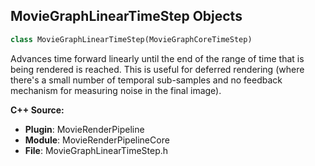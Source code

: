 ## MovieGraphLinearTimeStep Objects

```python
class MovieGraphLinearTimeStep(MovieGraphCoreTimeStep)
```

Advances time forward linearly until the end of the range of time that is being rendered is reached. This is useful
for deferred rendering (where there's a small number of temporal sub-samples and no feedback mechanism for measuring
noise in the final image).

**C++ Source:**

- **Plugin**: MovieRenderPipeline
- **Module**: MovieRenderPipelineCore
- **File**: MovieGraphLinearTimeStep.h

<a id="unreal.MovieGraphModifierNode"></a>